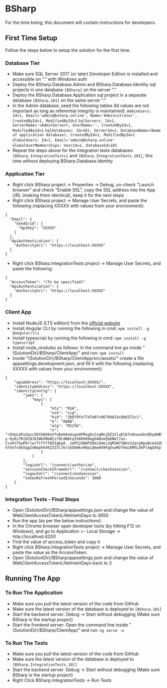 ﻿# BSharp
For the time being, this document will contain instructions for developers.

## First Time Setup
Follow the steps below to setup the solution for the first time.

### Database Tier
- Make sure SQL Server 2017 (or later) Developer Edition is installed and accessible on "." with Windows auth
- Deploy the BSharp.Database.Admin and BSharp.Database.Identity sql projects in one database `[BSharp]` on the server "."
- Deploy the BSharp.Database.Application sql project in a separate database `[BSharp.101]` on the same server "."
- In the Admin database, seed the following tables (Id values are not important as long as referential integrity is maintained): 
	`AdminUsers: Id=1, Email='admin@bsharp.online', Name='Administrator', CreatedById=1, ModifiedById=1`
	`SqlServers: Id=1, ServerName='<AdminServer>, UserName='', CreatedById=1, ModifiedById=1`
	`SqlDatabases: Id=101, ServerId=1, DatabaseName=(Name of application database), CreatedById=1, ModifiedById=1`
	`GlobalUsers: Id=1, Email='admin@bsharp.online'`
	`GlobalUserMemberships: UserId=1, DatabaseId=101`
- Repeat the steps above for the integration tests databases: `[BSharp.IntegrationTests]` and `[BSharp.IntegrationTests.101]`, this time without deploying BSharp.Database.Identity

### Application Tier
- Right click BSharp project -> Properties -> Debug, un-check "Launch browser" and check "Enable SSL", copy the SSL address into the App URL (making them identical), keep it for the next steps
- Right click BSharp project -> Manage User Secrets, and paste the following (replacing XXXXX with values from your environment):
```
{
  "Email": {
    "SendGrid": {
      "ApiKey": "XXXXX"
    }
  },
  "ApiAuthentication": {
    "AuthorityUri": "https://localhost:XXXXX"
  }
}
```

- Right click BSharp.IntegrationTests project -> Manage User Secrets, and paste the following:
```
{
  "AccessToken": "(To be specified)"
  "ApiAuthentication": {
    "AuthorityUri": "https://localhost:XXXXX"
  }
}
```

### Client App
- Install NodeJS (LTS edition) from the [official website](https://nodejs.org/en/)
- Install Angular CLI by running the following in cmd: `npm install -g @angular/cli`
- Install typescript by running the following in cmd: `npm install -g typescript`
- Install node_modules as follows: In the command line go inside "(SolutionDir)/BSharp/ClientApp/" and run: `npm install`
- Inside "(SolutionDir)/BSharp/ClientApp/src/assets/" create a file appsettings.development.json, and fill it with the following (replacing XXXXX with values from your environment):
```
{
    "apiAddress": "https://localhost:XXXXX/",
    "identityAddress": "https://localhost:XXXXX",
    "identityConfig": {
        "jwks": {
            "keys": [
                {
                    "kty": "RSA",
                    "use": "sig",
                    "kid": "2b8f9fe7747e07c0679d633c88d372c1",
                    "e": "AQAB",
                    "alg": "RS256",
                    "n": "rGVpLbPuUqscSDYG6X0oVfnBnH4oUugnHFMxg8s2xqMnjDZ32luEC67n9nwukknDEq4HBYAfyiGfa8oi0MSsCH1Etj7otaKuqStxU7rf-y-9yKz7RIDCNJ6IWkXMmNIs79CdWAtqtX6RXK0mgG48nmZmbNml7as-CvvKtTSwPDrlwrTtTYff8UIgKpA__zmP52UNAPZKmiXHeiZqM3W75NUzS2qrpRpoBcm1HZH5OiHPI8upOed8IogauiLXh-kY5eTc6b5qg2nBwphkVKZ3I5lJkrsGQkNkvH6pLQmw6O9FgbswM2fHaLKMhLOhPlAgDAVpfYnTF2OKFuswa3WUQQ"
                }
            ]
        },
        "loginUrl": "/connect/authorize",
        "sessionCheckIFrameUrl": "/connect/checksession",
        "logoutUrl": "/connect/endsession",
        "tokenRefreshPeriodInSeconds": 3600
    }
}
```

### Integration Tests - Final Steps
- Open (SolutionDir)/BSharp/appsettings.json and change the value of WebClientAccessTokenLifetimeInDays to 3650
- Run the app (as per the below instructions)
- In the Chrome browser open developer tools (by hitting F12 on Windows), and go to Application >- Local Storage -> http://localhost:4200
- Find the value of access_token and copy it
- Right click BSharp.IntegrationTests project -> Manage User Secrets, and paste the value as the AccessToken. 
- Open (SolutionDir)/BSharp/appsettings.json and change the value of WebClientAccessTokenLifetimeInDays back to 3



## Running The App
### To Run The Application
- Make sure you pull the latest version of the code from GitHub
- Make sure the latest version of the database is deployed to `[BSharp.101]`
- Start the backend server: Debug -> Start without debugging (Make sure BSharp is the startup project)
- Start the frontend server: Open the command line inside "(SolutionDir)/BSharp/ClientApp/" and run: `ng serve -o`

### To Run The Tests
- Make sure you pull the latest version of the code from GitHub
- Make sure the latest version of the database is deployed to `[BSharp.IntegrationTests.101]`
- Start the backend server: Debug -> Start without debugging (Make sure BSharp is the startup project)
- Right Click BSharp.IntegrationTests -> Run Tests
